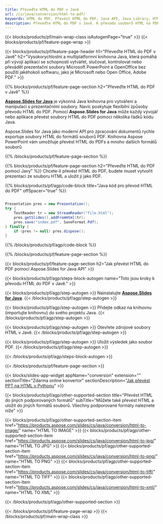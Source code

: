 ```yaml
---
title: Převeďte HTML do PDF v Javě
url: /cs/java/conversion/html-to-pdf/
keywords: HTML do PDF, Převést HTML do PDF, Java API, Java Library, HTML, PDF
description: Převeďte HTML do PDF v Javě. K převodu souborů HTML na PDF použijte rozhraní API knihovny Java
---
```


{{< blocks/products/pf/main-wrap-class isAutogenPage="true" >}}
{{< blocks/products/pf/feature-page-wrap >}}

{{< blocks/products/pf/feature-page-header h1="Převeďte HTML do PDF v Javě" h2="Vysokorychlostní a multiplatformní knihovna Java, která pomáhá při vývoji aplikací se schopností vytvářet, slučovat, kontrolovat nebo převádět prezentační soubory Microsoft PowerPoint a OpenOffice bez použití jakéhokoli softwaru, jako je Microsoft nebo Open Office, Adobe PDF." >}}

{{% blocks/products/pf/feature-page-section h2="Převeďte HTML do PDF v Javě" %}}

[**Aspose.Slides for Java**](https://products.aspose.com/slides/cs/java/) je výkonná Java knihovna pro vytváření a manipulaci s prezentačními soubory. Navíc poskytuje flexibilní způsoby převodu HTML do PDF. Pomocí **Aspose.Slides for Java** může každý vývojář nebo aplikace převést soubory HTML do PDF pomocí několika řádků kódu Java.

Aspose.Slides for Java jako moderní API pro zpracování dokumentů rychle exportuje soubory HTML do formátů souborů PDF. Knihovna Aspose PowerPoint vám umožňuje převést HTML do PDFs a mnoho dalších formátů souborů

{{% /blocks/products/pf/feature-page-section %}}

{{% blocks/products/pf/feature-page-section  h2="Převeďte HTML do PDF pomocí Javy" %}}
Chcete-li převést HTML do PDF, budete muset vytvořit prezentaci ze souboru HTML a uložit ji jako PDF.

{{% blocks/products/pf/agp/code-block title="Java kód pro převod HTML do PDF" offSpacer="true" %}}

```java

Presentation pres = new Presentation();
try {
    TextReader tr = new StreamReader("file.html");
    pres.getSlides().addFromHtml(tr);
    pres.save("index.pdf", SaveFormat.Pdf);
} finally {
    if (pres != null) pres.dispose();
}
```


{{% /blocks/products/pf/agp/code-block %}}

{{% /blocks/products/pf/feature-page-section %}}

{{< blocks/products/pf/feature-page-section  h2="Jak převést HTML do PDF pomocí Aspose.Slides for Java API" >}}

{{< blocks/products/pf/agp/steps-block-autogen name="Toto jsou kroky k převodu HTML do PDF v Javě." >}}

{{< blocks/products/pf/agp/step-autogen >}}
Nainstalujte [**Aspose.Slides for Java**](https://products.aspose.com/slides/cs/java/).
{{< /blocks/products/pf/agp/step-autogen >}}

{{< blocks/products/pf/agp/step-autogen >}}
Přidejte odkaz na knihovnu (importujte knihovnu) do svého projektu Java.
{{< /blocks/products/pf/agp/step-autogen >}}

{{< blocks/products/pf/agp/step-autogen >}}
Otevřete zdrojové soubory HTML v Javě.
{{< /blocks/products/pf/agp/step-autogen >}}

{{< blocks/products/pf/agp/step-autogen >}}
Uložit výsledek jako soubor PDF.
{{< /blocks/products/pf/agp/step-autogen >}}

{{< /blocks/products/pf/agp/steps-block-autogen >}}

{{< /blocks/products/pf/feature-page-section >}}

{{< blocks/slides-app-widget  appName="conversion" extension="" sectionTitle="Zdarma online konvertor" sectionDescription="[Jak převést PPT na HTML v Pythonu](https://products.aspose.com/slides/cs/python-net/conversion/ppt-to-html/)" >}}

{{< blocks/products/pf/agp/other-supported-section title="Převést HTML do jiných podporovaných formátů" subTitle="Můžete také převést HTML a uložit do jiných formátů souborů. Všechny podporované formáty naleznete níže" >}}

{{< blocks/products/pf/agp/other-supported-section-item href="https://products.aspose.com/slides/cs/java/conversion/html-to-image/" name="HTML TO IMAGE" >}}
{{< blocks/products/pf/agp/other-supported-section-item href="https://products.aspose.com/slides/cs/java/conversion/html-to-jpg/" name="HTML TO JPG" >}}
{{< blocks/products/pf/agp/other-supported-section-item href="https://products.aspose.com/slides/cs/java/conversion/html-to-png/" name="HTML TO PNG" >}}
{{< blocks/products/pf/agp/other-supported-section-item href="https://products.aspose.com/slides/cs/java/conversion/html-to-tiff/" name="HTML TO TIFF" >}}
{{< blocks/products/pf/agp/other-supported-section-item href="https://products.aspose.com/slides/cs/java/conversion/html-to-xml/" name="HTML TO XML" >}}


{{< /blocks/products/pf/agp/other-supported-section >}}

{{< /blocks/products/pf/feature-page-wrap >}}
{{< /blocks/products/pf/main-wrap-class >}}